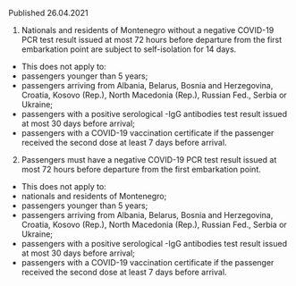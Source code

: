 Published 26.04.2021
1. Nationals and residents of Montenegro without a negative COVID-19 PCR test result issued at most 72 hours before departure from the first embarkation point are subject to self-isolation for 14 days.
- This does not apply to:
- passengers younger than 5 years;
- passengers arriving from Albania, Belarus, Bosnia and Herzegovina, Croatia, Kosovo (Rep.), North Macedonia (Rep.), Russian Fed., Serbia or Ukraine;
- passengers with a positive serological -IgG antibodies test result issued at most 30 days before arrival;
- passengers with a COVID-19 vaccination certificate if the passenger received the second dose at least 7 days before arrival.
2. Passengers must have a negative COVID-19 PCR test result issued at most 72 hours before departure from the first embarkation point.
- This does not apply to:
- nationals and residents of Montenegro;
- passengers younger than 5 years;
- passengers arriving from Albania, Belarus, Bosnia and Herzegovina, Croatia, Kosovo (Rep.), North Macedonia (Rep.), Russian Fed., Serbia or Ukraine;
- passengers with a positive serological -IgG antibodies test result issued at most 30 days before arrival;
- passengers with a COVID-19 vaccination certificate if the passenger received the second dose at least 7 days before arrival.

